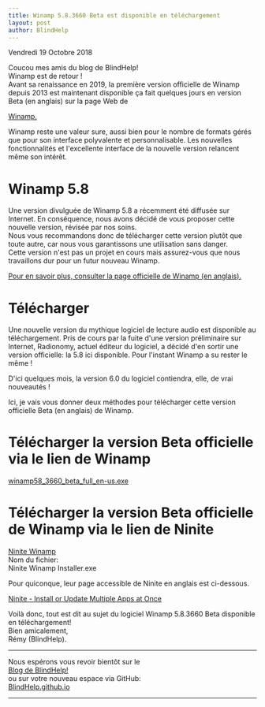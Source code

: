 ```yaml
---
title: Winamp 5.8.3660 Beta est disponible en téléchargement
layout: post
author: BlindHelp
---
```


<footer>Vendredi 19 Octobre 2018</footer>


Coucou mes amis du blog de BlindHelp!               
Winamp est de retour !            
Avant sa renaissance en 2019, la première version officielle de Winamp depuis 2013 est maintenant disponible ça fait quelques jours en version Beta (en anglais) sur la page Web de    
<p><a href="https://winamp.com/" target="_blank" rel="noopener">Winamp.</a></p>
Winamp reste une valeur sure, aussi bien pour le nombre de formats gérés que pour son interface polyvalente et personnalisable. Les nouvelles fonctionnalités et l'excellente interface de la nouvelle version relancent même son intérêt.           

# Winamp 5.8 #
Une version divulguée de Winamp 5.8 a récemment été diffusée sur Internet. En conséquence, nous avons décidé de vous proposer cette nouvelle version, révisée par nos soins.                    
Nous vous recommandons donc de télécharger cette version plutôt que toute autre, car nous vous garantissons une utilisation sans danger.                   
Cette version n'est pas un projet en cours mais assurez-vous que nous travaillons dur pour un futur            nouveau Winamp.
<p><a href="https://winamp.com/" target="_blank" rel="noopener">Pour en savoir plus, consulter la page officielle de Winamp (en anglais).</a></p>

# Télécharger #
Une nouvelle version du mythique logiciel de lecture audio est disponible au téléchargement. Pris de cours par la fuite d'une version préliminaire sur Internet, Radionomy, actuel éditeur du logiciel, a décidé d'en sortir une version officielle: la 5.8 ici disponible. Pour l'instant Winamp a su rester le même !          

D'ici quelques mois, la version 6.0 du logiciel contiendra, elle, de vrai nouveautés !           

Ici, je vais vous donner deux méthodes pour télécharger cette version officielle Beta (en anglais) de Winamp.         

# Télécharger la version Beta officielle via le lien de Winamp #
[winamp58_3660_beta_full_en-us.exe](https://download.nullsoft.com/winamp/client/winamp58_3660_beta_full_en-us.exe)

# Télécharger la version Beta officielle de Winamp via le lien de Ninite #
[Ninite Winamp](https://ninite.com/winamp/ninite.exe)                  
Nom du fichier:          
Ninite Winamp Installer.exe             

Pour quiconque, leur page accessible de Ninite en anglais est ci-dessous.                  
<p><a href="https://ninite.com/accessible" target="_blank" rel="noopener">Ninite - Install or Update Multiple Apps at Once</a></p>

Voilà donc,  tout est dit au sujet du logiciel Winamp 5.8.3660 Beta disponible en téléchargement!       
Bien amicalement,    
Rémy (BlindHelp).

---

Nous espérons vous revoir bientôt sur le      
[Blog de BlindHelp!](http://blindhelp.blogspot.fr/)                    
ou sur  votre nouveau espace via GitHub:                     
[BlindHelp.github.io](https://blindhelp.github.io)                    

---